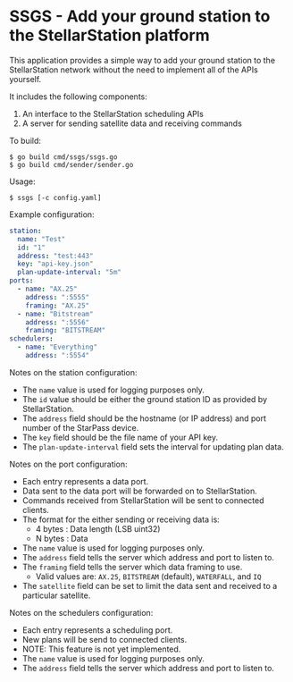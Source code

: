 # SSGS - Add your ground station to the StellarStation platform

This application provides a simple way to add your ground station to the
StellarStation network without the need to implement all of the APIs yourself.

It includes the following components:
  1. An interface to the StellarStation scheduling APIs
  2. A server for sending satellite data and receiving commands

To build:

``` shell
$ go build cmd/ssgs/ssgs.go
$ go build cmd/sender/sender.go
```

Usage:

``` shell
$ ssgs [-c config.yaml]
```

Example configuration:

``` yaml
station:
  name: "Test"
  id: "1"
  address: "test:443"
  key: "api-key.json"
  plan-update-interval: "5m"
ports:
  - name: "AX.25"
    address: ":5555"
    framing: "AX.25"
  - name: "Bitstream"
    address: ":5556"
    framing: "BITSTREAM"
schedulers:
  - name: "Everything"
    address: ":5554"
```

Notes on the station configuration:
- The `name` value is used for logging purposes only.
- The `id` value should be either the ground station ID as provided by StellarStation.
- The `address` field should be the hostname (or IP address) and port number of the StarPass device.
- The `key` field should be the file name of your API key.
- The `plan-update-interval` field sets the interval for updating plan data.

Notes on the port configuration:
- Each entry represents a data port.
- Data sent to the data port will be forwarded on to StellarStation.
- Commands received from StellarStation will be sent to connected clients.
- The format for the either sending or receiving data is:
  - 4 bytes : Data length (LSB uint32)
  - N bytes : Data
- The `name` value is used for logging purposes only.
- The `address` field tells the server which address and port to listen to.
- The `framing` field tells the server which data framing to use.
  - Valid values are: `AX.25`, `BITSTREAM` (default), `WATERFALL`, and `IQ`
- The `satellite` field can be set to limit the data sent and received to a particular satellite.

Notes on the schedulers configuration:
- Each entry represents a scheduling port.
- New plans will be send to connected clients.
- NOTE: This feature is not yet implemented.
- The `name` value is used for logging purposes only.
- The `address` field tells the server which address and port to listen to.
